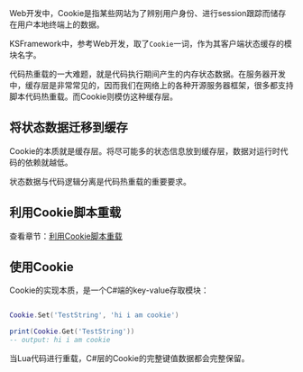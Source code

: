 
Web开发中，Cookie是指某些网站为了辨别用户身份、进行session跟踪而储存在用户本地终端上的数据。

KSFramework中，参考Web开发，取了`Cookie`一词，作为其客户端状态缓存的模块名字。

代码热重载的一大难题，就是代码执行期间产生的内存状态数据。在服务器开发中，缓存层是非常常见的，因而我们在网络上的各种开源服务器框架，很多都支持脚本代码热重载。而Cookie则模仿这种缓存层。

## 将状态数据迁移到缓存

Cookie的本质就是缓存层。将尽可能多的状态信息放到缓存层，数据对运行时代码的依赖就越低。

状态数据与代码逻辑分离是代码热重载的重要要求。

## 利用Cookie脚本重载

查看章节：[利用Cookie脚本重载](../advanced/script-reload)


## 使用Cookie

Cookie的实现本质，是一个C#端的key-value存取模块：

```Lua

Cookie.Set('TestString', 'hi i am cookie')

print(Cookie.Get('TestString'))
-- output: hi i am cookie
```

当Lua代码进行重载，C#层的Cookie的完整键值数据都会完整保留。
